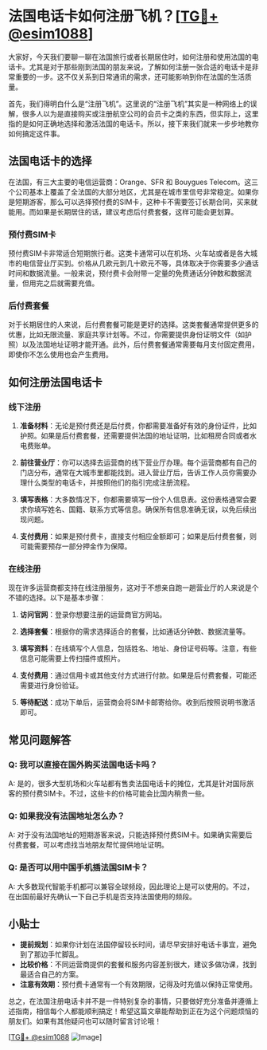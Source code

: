 # 法国电话卡如何注册飞机？[[TG💪+ @esim1088](https://t.me/s/esim1088)]

大家好，今天我们要聊一聊在法国旅行或者长期居住时，如何注册和使用法国的电话卡。尤其是对于那些刚到法国的朋友来说，了解如何注册一张合适的电话卡是非常重要的一步。这不仅关系到日常通讯的需求，还可能影响到你在法国的生活质量。

首先，我们得明白什么是“注册飞机”。这里说的“注册飞机”其实是一种网络上的误解，很多人以为是直接购买或注册航空公司的会员卡之类的东西，但实际上，这里指的是如何正确地选择和激活法国的电话卡。所以，接下来我们就来一步步地教你如何搞定这件事。

## 法国电话卡的选择

在法国，有三大主要的电信运营商：Orange、SFR 和 Bouygues Telecom。这三个公司基本上覆盖了全法国的大部分地区，尤其是在城市里信号非常稳定。如果你是短期游客，那么可以选择预付费的SIM卡，这种卡不需要签订长期合同，买来就能用。而如果是长期居住的话，建议考虑后付费套餐，这样可能会更划算。

### 预付费SIM卡

预付费SIM卡非常适合短期旅行者。这类卡通常可以在机场、火车站或者是各大城市的电信营业厅买到。价格从几欧元到几十欧元不等，具体取决于你需要多少通话时间和数据流量。一般来说，预付费卡会附带一定量的免费通话分钟数和数据流量，但用完之后就需要充值。

### 后付费套餐

对于长期居住的人来说，后付费套餐可能是更好的选择。这类套餐通常提供更多的优惠，比如无限流量、家庭共享计划等。不过，你需要提供身份证明文件（如护照）以及法国地址证明才能开通。此外，后付费套餐通常需要每月支付固定费用，即使你不怎么使用也会产生费用。

## 如何注册法国电话卡

### 线下注册

1. **准备材料**：无论是预付费还是后付费，你都需要准备好有效的身份证件，比如护照。如果是后付费套餐，还需要提供法国的地址证明，比如租房合同或者水电费账单。
   
2. **前往营业厅**：你可以选择去运营商的线下营业厅办理。每个运营商都有自己的门店分布，通常在大城市里都能找到。进入营业厅后，告诉工作人员你需要办理什么类型的电话卡，并按照他们的指引完成注册流程。

3. **填写表格**：大多数情况下，你都需要填写一份个人信息表。这份表格通常会要求你填写姓名、国籍、联系方式等信息。确保所有信息准确无误，以免后续出现问题。

4. **支付费用**：如果是预付费卡，直接支付相应金额即可；如果是后付费套餐，则可能需要预存一部分押金作为保障。

### 在线注册

现在许多运营商都支持在线注册服务，这对于不想亲自跑一趟营业厅的人来说是个不错的选择。以下是基本步骤：

1. **访问官网**：登录你想要注册的运营商官方网站。
   
2. **选择套餐**：根据你的需求选择适合的套餐，比如通话分钟数、数据流量等。

3. **填写资料**：在线填写个人信息，包括姓名、地址、身份证号码等。注意，有些信息可能需要上传扫描件或照片。

4. **支付费用**：通过信用卡或其他支付方式进行付款。如果是后付费套餐，可能还需要进行身份验证。

5. **等待配送**：成功下单后，运营商会将SIM卡邮寄给你。收到后按照说明书激活即可。

## 常见问题解答

### Q: 我可以直接在国外购买法国电话卡吗？

A: 是的，很多大型机场和火车站都有售卖法国电话卡的摊位，尤其是针对国际旅客的预付费SIM卡。不过，这些卡的价格可能会比国内稍贵一些。

### Q: 如果我没有法国地址怎么办？

A: 对于没有法国地址的短期游客来说，只能选择预付费SIM卡。如果确实需要后付费套餐，可以考虑找当地朋友帮忙提供地址证明。

### Q: 是否可以用中国手机插法国SIM卡？

A: 大多数现代智能手机都可以兼容全球频段，因此理论上是可以使用的。不过，在出国前最好先确认一下自己手机是否支持法国使用的频段。

## 小贴士

- **提前规划**：如果你计划在法国停留较长时间，请尽早安排好电话卡事宜，避免到了那边手忙脚乱。
- **比较价格**：不同运营商提供的套餐和服务内容差别很大，建议多做功课，找到最适合自己的方案。
- **注意有效期**：预付费卡通常有一个有效期限，记得及时充值以保持正常使用。

总之，在法国注册电话卡并不是一件特别复杂的事情，只要做好充分准备并遵循上述指南，相信每个人都能顺利搞定！希望这篇文章能帮助到正在为这个问题烦恼的朋友们。如果有其他疑问也可以随时留言讨论哦！

[[TG💪+ @esim1088](https://t.me/s/esim1088) ![Image](https://i.postimg.cc/4NQfJmqS/Snipaste-2025-05-13-00-14-12.png)]